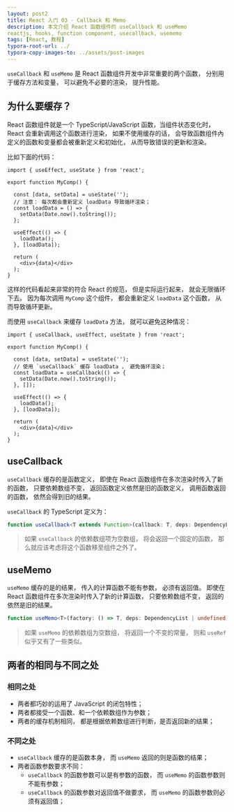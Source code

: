 ```yaml
---
layout: post2
title: React 入门 03 - Callback 和 Memo
description: 本文介绍 React 函数组件的 useCallback 和 useMemo
reactjs, hooks, function component, usecallback, usememo
tags: [React, 教程]
typora-root-url: ../
typora-copy-images-to: ../assets/post-images
---
```


`useCallback` 和 `useMemo` 是 React 函数组件开发中非常重要的两个函数， 分别用于缓存方法和变量， 可以避免不必要的渲染， 提升性能。

## 为什么要缓存？

React 函数组件就是一个 TypeScript/JavaScript 函数，当组件状态变化时， React 会重新调用这个函数进行渲染， 如果不使用缓存的话， 会导致函数组件內定义的函数和变量都会被重新定义和初始化， 从而导致错误的更新和渲染。

比如下面的代码：

```tsx
import { useEffect, useState } from 'react';

export function MyComp() {
  
  const [data, setData] = useState('');
  // 注意： 每次都会重新定义 loadData 导致循环渲染；
  const loadData = () => {
    setData(Date.now().toString());
  };
  
  useEffect(() => {
    loadData();
  }, [loadData]);
  
  return (
    <div>{data}</div>
  );
}
```

这样的代码看起来非常的符合 React 的规范， 但是实际运行起来， 就会无限循环下去。 因为每次调用 `MyComp` 这个组件， 都会重新定义 `loadData` 这个函数， 从而导致循环更新。

而使用 `useCallback` 来缓存 `loadData` 方法， 就可以避免这种情况：

```tsx
import { useCallback, useEffect, useState } from 'react';

export function MyComp() {
  
  const [data, setData] = useState('');
  // 使用 `useCallback` 缓存 loadData ， 避免循环渲染；
  const loadData = useCallback(() => {
    setData(Date.now().toString());
  }, []);
  
  useEffect(() => {
    loadData();
  }, [loadData]);
  
  return (
    <div>{data}</div>
  );
}
```

## useCallback

`useCallback` 缓存的是函数定义， 即使在 React 函数组件在多次渲染时传入了新的函数， 只要依赖数组不变， 返回函数定义依然是旧的函数定义， 调用函数返回的函数， 依然会得到旧的结果。

`useCallback` 的 TypeScript 定义为：

```ts
function useCallback<T extends Function>(callback: T, deps: DependencyList): T;
```

> 如果 `useCallback` 的依赖数组项为空数组， 将会返回一个固定的函数， 那么就应该考虑将这个函数移至组件之外了。

## useMemo

`useMemo` 缓存的是的结果， 传入的计算函数不能有参数， 必须有返回值。 即使在 React 函数组件在多次渲染时传入了新的计算函数， 只要依赖数组不变， 返回的依然是旧的结果。

```ts
function useMemo<T>(factory: () => T, deps: DependencyList | undefined): T;
```

> 如果 `useMemo` 的依赖数组为空数组， 将返回一个不变的常量， 则和 `useRef` 似乎又有了一些类似。

## 两者的相同与不同之处

### 相同之处

- 两者都巧妙的运用了 JavaScript 的闭包特性；
- 两者都接受一个函数、和一个依赖数组作为参数；
- 两者的缓存机制相同， 都是根据依赖数组进行判断，是否返回新的结果；

### 不同之处

- `useCallback` 缓存的是函数本身， 而 `useMemo` 返回的则是函数的结果；
- 两者函数参数要求不同：
  - `useCallback` 的函数参数可以是有参数的函数， 而 `useMemo` 的函数参数则不能有参数；
  - `useCallback` 的函数参数对返回值不做要求， 而 `useMemo` 的函数参数则必须有返回值；
